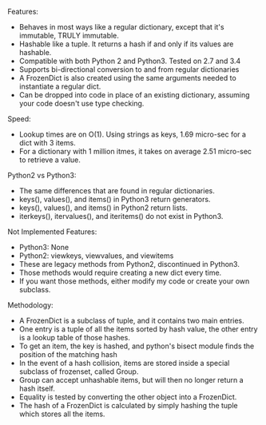 Features:
- Behaves in most ways like a regular dictionary, except that it's immutable, TRULY immutable.
- Hashable like a tuple.  It returns a hash if and only if its values are hashable.
- Compatible with both Python 2 and Python3.  Tested on 2.7 and 3.4
- Supports bi-directional conversion to and from regular dictionaries
- A FrozenDict is also created using the same arguments needed to instantiate a regular dict. 
- Can be dropped into code in place of an existing dictionary, assuming your code doesn't use type checking.

Speed:
- Lookup times are on O(1).  Using strings as keys, 1.69 micro-sec for a dict with 3 items.
- For a dictionary with 1 million itmes, it takes on average 2.51 micro-sec to retrieve a value.

Python2 vs Python3:
- The same differences that are found in regular dictionaries.
- keys(), values(), and items() in Python3 return generators.
- keys(), values(), and items() in Python2 return lists.
- iterkeys(), itervalues(), and iteritems() do not exist in Python3.

Not Implemented Features:
- Python3: None
- Python2: viewkeys, viewvalues, and viewitems
- These are legacy methods from Python2, discontinued in Python3.
- Those methods would require creating a new dict every time.
- If you want those methods, either modify my code or create your own subclass.

Methodology:
- A FrozenDict is a subclass of tuple, and it contains two main entries.
- One entry is a tuple of all the items sorted by hash value, the other entry is a lookup table of those hashes.
- To get an item, the key is hashed, and python's bisect module finds the position of the matching hash
- In the event of a hash collision, items are stored inside a special subclass of frozenset, called Group.
- Group can accept unhashable items, but will then no longer return a hash itself.
- Equality is tested by converting the other object into a FrozenDict.
- The hash of a FrozenDict is calculated by simply hashing the tuple which stores all the items.
